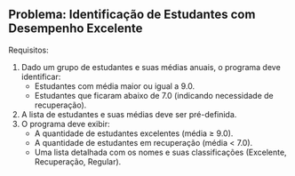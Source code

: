 ## Problema: Identificação de Estudantes com Desempenho Excelente

Requisitos:

1) Dado um grupo de estudantes e suas médias anuais, o programa deve identificar:
    - Estudantes com média maior ou igual a 9.0.
    - Estudantes que ficaram abaixo de 7.0 (indicando necessidade de recuperação).
2) A lista de estudantes e suas médias deve ser pré-definida.
3) O programa deve exibir:
    - A quantidade de estudantes excelentes (média ≥ 9.0).
    - A quantidade de estudantes em recuperação (média < 7.0).
    - Uma lista detalhada com os nomes e suas classificações (Excelente, Recuperação, Regular).

